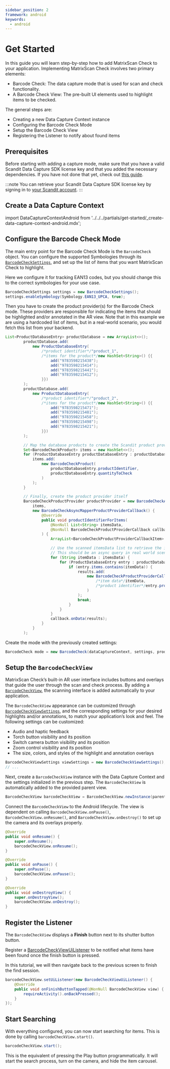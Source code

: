 ```yaml
---
sidebar_position: 2
framework: android
keywords:
  - android
---
```


# Get Started

In this guide you will learn step-by-step how to add MatrixScan Check to your application. Implementing MatrixScan Check involves two primary elements:

- Barcode Check: The data capture mode that is used for scan and check functionality.
- A Barcode Check View: The pre-built UI elements used to highlight items to be checked.

The general steps are:

- Creating a new Data Capture Context instance
- Configuring the Barcode Check Mode
- Setup the Barcode Check View
- Registering the Listener to notify about found items

## Prerequisites

Before starting with adding a capture mode, make sure that you have a valid Scandit Data Capture SDK license key and that you added the necessary dependencies. If you have not done that yet, check out [this guide](../add-sdk.md).

:::note
You can retrieve your Scandit Data Capture SDK license key by signing in to [your Scandit account](https://ssl.scandit.com/dashboard/sign-in).
:::

## Create a Data Capture Context

import DataCaptureContextAndroid from '../../../partials/get-started/_create-data-capture-context-android.mdx';

<DataCaptureContextAndroid/>

## Configure the Barcode Check Mode

The main entry point for the Barcode Check Mode is the `BarcodeCheck` object. You can configure the supported Symbologies through its [`BarcodeCheckSettings`](https://docs.scandit.com/data-capture-sdk/android/barcode-capture/api/barcode-check-settings.html), and set up the list of items that you want MatrixScan Check to highlight.

Here we configure it for tracking EAN13 codes, but you should change this to the correct symbologies for your use case.

```java
BarcodeCheckSettings settings = new BarcodeCheckSettings();
settings.enableSymbology(Symbology.EAN13_UPCA, true);
```

Then you have to create the product provider(s) for the Barcode Check mode. These providers are responsible for indicating the items that should be highlighted and/or annotated in the AR view. Note that in this example we are using a hardcoded list of items, but in a real-world scenario, you would fetch this list from your backend.

```java
List<ProductDatabaseEntry> productDatabase = new ArrayList<>();
        productDatabase.add(
            new ProductDatabaseEntry(
                /*product identifier*/"product_1",
                /*items for the product*/new HashSet<String>() {{
                    add("9783598215438");
                    add("9783598215414");
                    add("9783598215441");
                    add("9783598215412");
                }})
        );
        productDatabase.add(
            new ProductDatabaseEntry(
                /*product identifier*/"product_2",
                /*items for the product*/new HashSet<String>() {{
                    add("9783598215471");
                    add("9783598215481");
                    add("9783598215458");
                    add("9783598215498");
                    add("9783598215421");
                }})
        );

        // Map the database products to create the Scandit product provider input.
        Set<BarcodeCheckProduct> items = new HashSet<>();
        for (ProductDatabaseEntry productDatabaseEntry : productDatabase) {
            items.add(
                new BarcodeCheckProduct(
                    productDatabaseEntry.productIdentifier,
                    productDatabaseEntry.quantityToCheck
                )
            );
        }

        // Finally, create the product provider itself
        BarcodeCheckProductProvider productProvider = new BarcodeCheckAsyncMapperProductProvider(
            items,
            new BarcodeCheckAsyncMapperProductProviderCallback() {
                @Override
                public void productIdentifierForItems(
                    @NonNull List<String> itemsData,
                    @NonNull BarcodeCheckProductProviderCallback callback
                ) {
                    ArrayList<BarcodeCheckProductProviderCallbackItem> results = new ArrayList<>();

                    // Use the scanned itemsData list to retrieve the identifier of the product they belong to.
                    // This should be an async query in real world scenarios if there are a lot of products/items to loop.
                    for (String itemData : itemsData) {
                        for (ProductDatabaseEntry entry : productDatabase) {
                            if (entry.items.contains(itemData)) {
                                results.add(
                                    new BarcodeCheckProductProviderCallbackItem(
                                        /*item data*/itemData,
                                        /*product identifier*/entry.productIdentifier
                                    )
                                );
                                break;
                            }
                        }
                    }
                    callback.onData(results);
                }
            }
        );
```

Create the mode with the previously created settings:

```java
BarcodeCheck mode = new BarcodeCheck(dataCaptureContext, settings, productProvider);
```

## Setup the `BarcodeCheckView`

MatrixScan Check’s built-in AR user interface includes buttons and overlays that guide the user through the scan and check process. By adding a [`BarcodeCheckView`](https://docs.scandit.com/data-capture-sdk/android/barcode-capture/api/ui/barcode-check-view.html#class-scandit.datacapture.barcode.check.ui.BarcodeCheckView), the scanning interface is added automatically to your application.

The `BarcodeCheckView` appearance can be customized through [`BarcodeCheckViewSettings`](https://docs.scandit.com/data-capture-sdk/android/barcode-capture/api/ui/barcode-check-view-settings.html#class-scandit.datacapture.barcode.check.ui.BarcodeCheckViewSettings), and the corresponding settings for your desired highlights and/or annotations, to match your application’s look and feel. The following settings can be customized:

* Audio and haptic feedback
* Torch button visibility and its position
* Switch camera button visibility and its position
* Zoom control visibility and its position
* The size, colors, and styles of the highlight and annotation overlays

```java
BarcodeCheckViewSettings viewSettings = new BarcodeCheckViewSettings();
// ...
```

Next, create a `BarcodeCheckView` instance with the Data Capture Context and the settings initialized in the previous step. The `BarcodeCheckView` is automatically added to the provided parent view.

```java
BarcodeCheckView barcodeCheckView = BarcodeCheckView.newInstance(parentView, dataCaptureContext, mode, viewSettings);
```

Connect the `BarcodeCheckView` to the Android lifecycle. The view is dependent on calling `BarcodeCheckView.onPause()`, `BarcodeCheckView.onResume()`, and `BarcodeCheckView.onDestroy()` to set up the camera and its overlays properly.

```java
@Override
public void onResume() {
    super.onResume();
    barcodeCheckView.onResume();
}

@Override
public void onPause() {
    super.onPause();
    barcodeCheckView.onPause();
}

@Override
public void onDestroyView() {
    super.onDestroyView(); 
    barcodeCheckView.onDestroy();
}
```

## Register the Listener

The `BarcodeCheckView` displays a **Finish** button next to its shutter button button. 

Register a [BarcodeCheckViewUiListener](https://docs.scandit.com/data-capture-sdk/android/barcode-capture/api/ui/barcode-check-view.html#interface-scandit.datacapture.barcode.check.ui.IBarcodeCheckViewUiListener) to be notified what items have been found once the finish button is pressed.

In this tutorial, we will then navigate back to the previous screen to finish the find session.

```java
barcodeCheckView.setUiListener(new BarcodeCheckViewUiListener() {
    @Override
    public void onFinishButtonTapped(@NonNull BarcodeCheckView view) {
        requireActivity().onBackPressed();
    }
});
```

## Start Searching

With everything configured, you can now start searching for items. This is done by calling `barcodeCheckView.start()`.

```java
barcodeCheckView.start();
```

This is the equivalent of pressing the Play button programmatically. It will start the search process, turn on the camera, and hide the item carousel.
